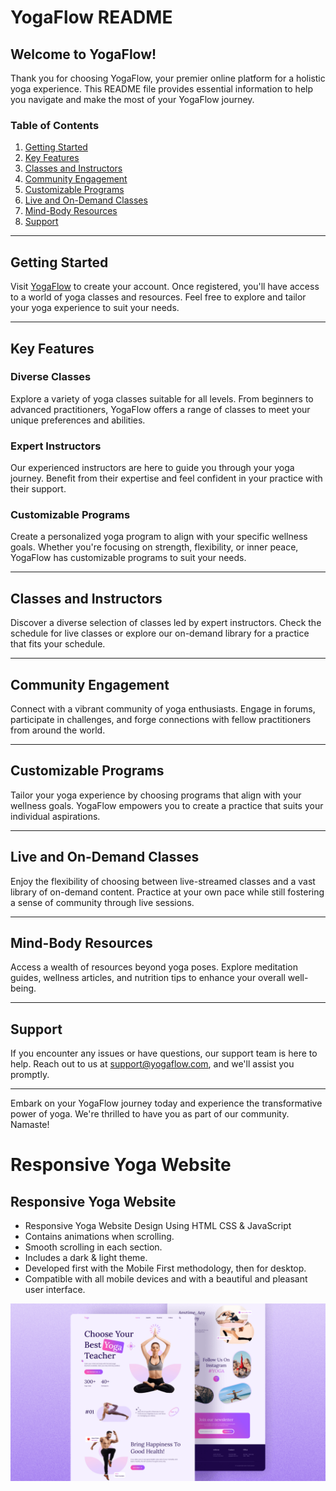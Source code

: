 # YogaFlow README

## Welcome to YogaFlow!

Thank you for choosing YogaFlow, your premier online platform for a holistic yoga experience. This README file provides essential information to help you navigate and make the most of your YogaFlow journey.

### Table of Contents

1. [Getting Started](#getting-started)
2. [Key Features](#key-features)
3. [Classes and Instructors](#classes-and-instructors)
4. [Community Engagement](#community-engagement)
5. [Customizable Programs](#customizable-programs)
6. [Live and On-Demand Classes](#live-and-on-demand-classes)
7. [Mind-Body Resources](#mind-body-resources)
8. [Support](#support)

---

## Getting Started

Visit [YogaFlow](https://www.yogaflow.com) to create your account. Once registered, you'll have access to a world of yoga classes and resources. Feel free to explore and tailor your yoga experience to suit your needs.

---

## Key Features

### Diverse Classes

Explore a variety of yoga classes suitable for all levels. From beginners to advanced practitioners, YogaFlow offers a range of classes to meet your unique preferences and abilities.

### Expert Instructors

Our experienced instructors are here to guide you through your yoga journey. Benefit from their expertise and feel confident in your practice with their support.

### Customizable Programs

Create a personalized yoga program to align with your specific wellness goals. Whether you're focusing on strength, flexibility, or inner peace, YogaFlow has customizable programs to suit your needs.

---

## Classes and Instructors

Discover a diverse selection of classes led by expert instructors. Check the schedule for live classes or explore our on-demand library for a practice that fits your schedule.

---

## Community Engagement

Connect with a vibrant community of yoga enthusiasts. Engage in forums, participate in challenges, and forge connections with fellow practitioners from around the world.

---

## Customizable Programs

Tailor your yoga experience by choosing programs that align with your wellness goals. YogaFlow empowers you to create a practice that suits your individual aspirations.

---

## Live and On-Demand Classes

Enjoy the flexibility of choosing between live-streamed classes and a vast library of on-demand content. Practice at your own pace while still fostering a sense of community through live sessions.

---

## Mind-Body Resources

Access a wealth of resources beyond yoga poses. Explore meditation guides, wellness articles, and nutrition tips to enhance your overall well-being.

---

## Support

If you encounter any issues or have questions, our support team is here to help. Reach out to us at support@yogaflow.com, and we'll assist you promptly.

---

Embark on your YogaFlow journey today and experience the transformative power of yoga. We're thrilled to have you as part of our community. Namaste!
# Responsive Yoga Website
## Responsive Yoga Website

- Responsive Yoga Website Design Using HTML CSS & JavaScript
- Contains animations when scrolling.
- Smooth scrolling in each section.
- Includes a dark & light theme.
- Developed first with the Mobile First methodology, then for desktop.
- Compatible with all mobile devices and with a beautiful and pleasant user interface.

![preview img](/preview.png)
